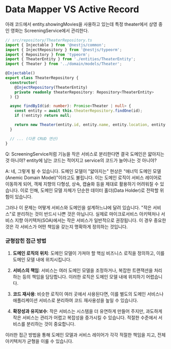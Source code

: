 # Data Mapper VS Active Record

아래 코드에서 entity.showingMovies을 사용하고 있는데 특정 theater에서 상영 중인 영화는 ScreeningService에서 관리한다.

```ts
// src/repository/TheaterRepository.ts
import { Injectable } from '@nestjs/common';
import { InjectRepository } from '@nestjs/typeorm';
import { Repository } from 'typeorm';
import { TheaterEntity } from './entities/TheaterEntity';
import { Theater } from '../domain/models/Theater';

@Injectable()
export class TheaterRepository {
  constructor(
    @InjectRepository(TheaterEntity)
    private readonly theaterRepository: Repository<TheaterEntity>
  ) {}

  async findById(id: number): Promise<Theater | null> {
    const entity = await this.theaterRepository.findOne(id);
    if (!entity) return null;

    return new Theater(entity.id, entity.name, entity.location, entity.showingMovies);
  }

  // ... (다른 CRUD 연산)
}
```

Q: ScreeningService처럼 기능을 작은 서비스로 분리한다면 결국 도메인은 얇아지는 것 아니야? entity에 남는 코드는 적어지고 service의 코드가 늘어나는 것 아니야?

A:
네, 그렇게 될 수 있습니다. 도메인 모델이 "얇아지는" 현상은 "애너믹 도메인 모델(Anemic Domain Model)"이라고도 불립니다. 이는 도메인 로직이 서비스 레이어로 이동하게 되어, 객체 지향의 다형성, 상속, 캡슐화 등을 제대로 활용하기 어려워질 수 있습니다. 이로 인해, 도메인 모델 자체가 단순한 데이터 홀더(Data Holder)로 전락할 위험이 있습니다.

그러나 이 문제는 어떻게 서비스와 도메인을 설계하느냐에 달려 있습니다. "작은 서비스"로 분리하는 것이 반드시 나쁜 것은 아닙니다. 실제로 마이크로서비스 아키텍처나 서비스 지향 아키텍처(SOA)에서는 작은 서비스가 일반적으로 권장됩니다. 이 경우 중요한 것은 각 서비스가 어떤 책임을 갖는지 명확하게 정의하는 것입니다.

### 균형잡힌 접근 방법

1. **도메인 로직의 위치**: 도메인 모델이 가져야 할 핵심 비즈니스 로직을 정의하고, 이를 도메인 모델 내에 위치시킵니다.

2. **서비스의 책임**: 서비스는 여러 도메인 모델을 조정하거나, 복잡한 트랜잭션을 처리하는 등의 책임을 담당합니다. 이러한 로직은 도메인 모델 내에 위치하기 어렵습니다.

3. **코드 재사용**: 비슷한 로직이 여러 곳에서 사용된다면, 이를 별도의 도메인 서비스나 애플리케이션 서비스로 분리하여 코드 재사용성을 높일 수 있습니다.

4. **확장성과 유지보수**: 작은 서비스는 시스템을 더 유연하게 만들어 주지만, 과도하게 작은 서비스는 관리가 어렵고 복잡성을 증가시킬 수 있습니다. 적절한 수준에서 서비스를 분리하는 것이 중요합니다.

이러한 접근 방법을 통해 도메인 모델과 서비스 레이어가 각각 적절한 책임을 지고, 전체 아키텍처가 균형을 이룰 수 있습니다.
